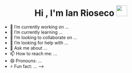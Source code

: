 <h1 align="center"><b>Hi , I'm Ian Rioseco </b><img src="https://media.giphy.com/media/hvRJCLFzcasrR4ia7z/giphy.gif" width="35"></h1>

- 🔭 I’m currently working on ...
- 🌱 I’m currently learning ...
- 👯 I’m looking to collaborate on ...
- 🤔 I’m looking for help with ...
- 💬 Ask me about ...
- 📫 How to reach me: ...
- 😄 Pronouns: ...
- ⚡ Fun fact: ...
-->
